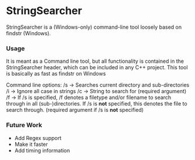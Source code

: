# StringSearcher

StringSearcher is a (Windows-only) command-line tool loosely based on findstr (Windows).

### Usage
It is meant as a Command line tool, but all functionality is contained in the StringSearcher header, which can be included in any C++ project.
This tool is basically as fast as findstr on Windows

Command line options:
/s    ->    Searches current directory and sub-directories
/i    ->    Ignore all case in strings
/c    ->    String to search for (required argument)
/f    ->    If /s is specified, /f denotes a filetype and/or filename to search through in all (sub-)directories. If /s is **not** specified, this denotes the file to search through. (required argument if /s is **not** specified)

### Future Work
- Add Regex support
- Make it faster
- Add timing information
